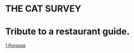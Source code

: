 # THE CAT SURVEY

# Tribute to a restaurant guide.

[1 Purpose](https://thecatsurvey/01purpose/index.md)
